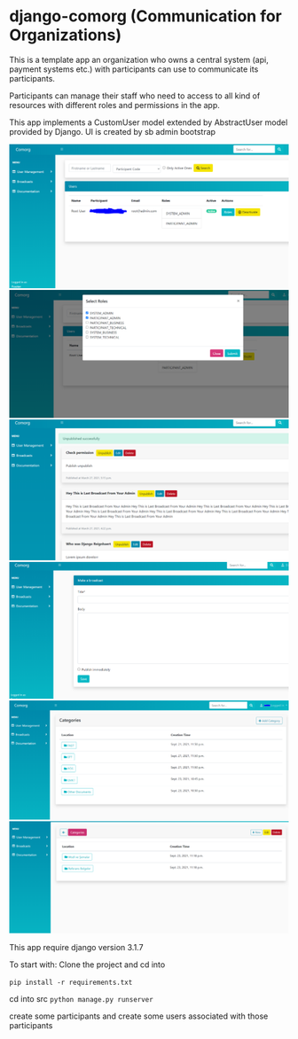 # django-comorg (Communication for Organizations)

This is a template app an organization who owns a central system (api, payment systems etc.) with participants can use to communicate its participants.

Participants can manage their staff who need to access to all kind of resources with different roles and permissions in the app.

This app implements a CustomUser model extended by AbstractUser model provided by Django. UI is created by sb admin bootstrap

![Screenshot](pictures/users.png)
![Screenshot](pictures/role_selection.PNG)
![Screenshot](pictures/broadcast.png)
![Screenshot](pictures/make_broadcast.PNG)
![Screenshot](pictures/categories_list.PNG)
![Screenshot](pictures/folder_list.PNG)

This app require django version 3.1.7

To start with:
Clone the project and cd into 

```pip install -r requirements.txt```

cd into src
```python manage.py runserver```

create some participants and create some users associated with those participants
